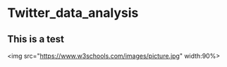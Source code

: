 # Twitter_data_analysis

## This is a test

<img src="https://www.w3schools.com/images/picture.jpg" width:90%>
